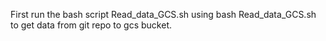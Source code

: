 First run the bash script Read_data_GCS.sh using bash Read_data_GCS.sh to get data from git repo to gcs bucket.

